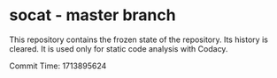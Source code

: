 # socat - master branch

This repository contains the frozen state of the repository.
Its history is cleared. It is used only for static code
analysis with Codacy.

Commit Time: 1713895624